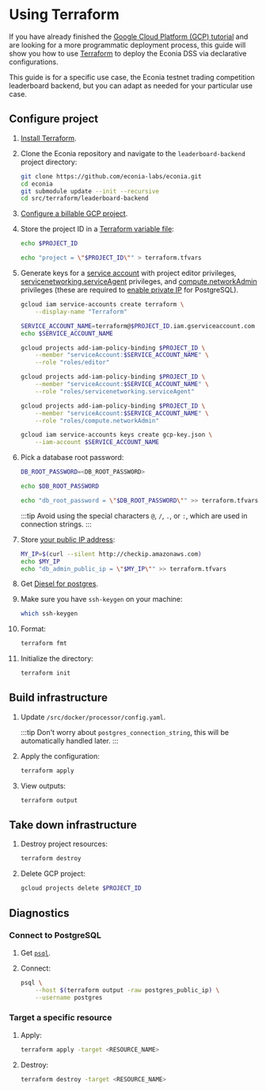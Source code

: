 # Using Terraform

If you have already finished the [Google Cloud Platform (GCP) tutorial](gcp.md) and are looking for a more programmatic deployment process, this guide will show you how to use [Terraform](https://developer.hashicorp.com/terraform/tutorials/gcp-get-started/infrastructure-as-code) to deploy the Econia DSS via declarative configurations.

This guide is for a specific use case, the Econia testnet trading competition leaderboard backend, but you can adapt as needed for your particular use case.

## Configure project

1. [Install Terraform](https://developer.hashicorp.com/terraform/tutorials/gcp-get-started/install-cli).

1. Clone the Econia repository and navigate to the `leaderboard-backend` project directory:

   ```sh
   git clone https://github.com/econia-labs/econia.git
   cd econia
   git submodule update --init --recursive
   cd src/terraform/leaderboard-backend
   ```

1. [Configure a billable GCP project](gcp#configure-project).

1. Store the project ID in a [Terraform variable file](https://developer.hashicorp.com/terraform/tutorials/configuration-language/variables):

   ```sh
   echo $PROJECT_ID
   ```

   ```sh
   echo "project = \"$PROJECT_ID\"" > terraform.tfvars
   ```

1. Generate keys for a [service account](https://cloud.google.com/iam/docs/service-account-overview) with project editor privileges, [servicenetworking.serviceAgent](https://stackoverflow.com/a/54351644) privileges, and [compute.networkAdmin](https://serverfault.com/questions/942115) privileges (these are required to [enable private IP](https://stackoverflow.com/questions/54278828) for PostgreSQL).

   ```sh
   gcloud iam service-accounts create terraform \
       --display-name "Terraform"
   ```

   ```sh
   SERVICE_ACCOUNT_NAME=terraform@$PROJECT_ID.iam.gserviceaccount.com
   echo $SERVICE_ACCOUNT_NAME
   ```

   ```sh
   gcloud projects add-iam-policy-binding $PROJECT_ID \
       --member "serviceAccount:$SERVICE_ACCOUNT_NAME" \
       --role "roles/editor"
   ```

   ```sh
   gcloud projects add-iam-policy-binding $PROJECT_ID \
       --member "serviceAccount:$SERVICE_ACCOUNT_NAME" \
       --role "roles/servicenetworking.serviceAgent"
   ```

   ```sh
   gcloud projects add-iam-policy-binding $PROJECT_ID \
       --member "serviceAccount:$SERVICE_ACCOUNT_NAME" \
       --role "roles/compute.networkAdmin"
   ```

   ```sh
   gcloud iam service-accounts keys create gcp-key.json \
       --iam-account $SERVICE_ACCOUNT_NAME
   ```

1. Pick a database root password:

   ```sh
   DB_ROOT_PASSWORD=<DB_ROOT_PASSWORD>
   ```

   ```sh
   echo $DB_ROOT_PASSWORD
   ```

   ```sh
   echo "db_root_password = \"$DB_ROOT_PASSWORD\"" >> terraform.tfvars
   ```

   :::tip
   Avoid using the special characters `@`, `/`, `.`, or `:`, which are used in connection strings.
   :::

1. Store [your public IP address](https://stackoverflow.com/a/56068456):

   ```sh
   MY_IP=$(curl --silent http://checkip.amazonaws.com)
   echo $MY_IP
   echo "db_admin_public_ip = \"$MY_IP\"" >> terraform.tfvars
   ```

1. Get [Diesel for postgres](https://diesel.rs/guides/getting-started).

1. Make sure you have `ssh-keygen` on your machine:

   ```sh
   which ssh-keygen
   ```

1. Format:

   ```sh
   terraform fmt
   ```

1. Initialize the directory:

   ```sh
   terraform init
   ```

## Build infrastructure

1. Update `/src/docker/processor/config.yaml`.

   :::tip
   Don't worry about `postgres_connection_string`, this will be automatically handled later.
   :::

1. Apply the configuration:

   ```sh
   terraform apply
   ```

1. View outputs:

   ```sh
   terraform output
   ```

## Take down infrastructure

1. Destroy project resources:

   ```sh
   terraform destroy
   ```

1. Delete GCP project:

   ```sh
   gcloud projects delete $PROJECT_ID
   ```

## Diagnostics

### Connect to PostgreSQL

1. Get [`psql`](https://www.postgresql.org/download/).

1. Connect:

   ```sh
   psql \
       --host $(terraform output -raw postgres_public_ip) \
       --username postgres
   ```

### Target a specific resource

1. Apply:

   ```sh
   terraform apply -target <RESOURCE_NAME>
   ```

1. Destroy:

   ```sh
   terraform destroy -target <RESOURCE_NAME>
   ```
